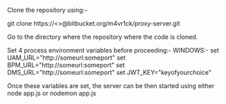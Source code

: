 Clone the repository using:-

git clone https://<<USERNAME>>@bitbucket.org/m4vr1ck/proxy-server.git

Go to the directory where the repository where the code is cloned.

Set 4 process environment variables before proceeding:-
WINDOWS:-
set UAM_URL="http://someurl:someport"
set BPM_URL="http://someurl:someport"
set DMS_URL="http://someurl:someport"
set JWT_KEY="keyofyourchoice"

Once these variables are set, the server can be then started using either node app.js or nodemon app.js